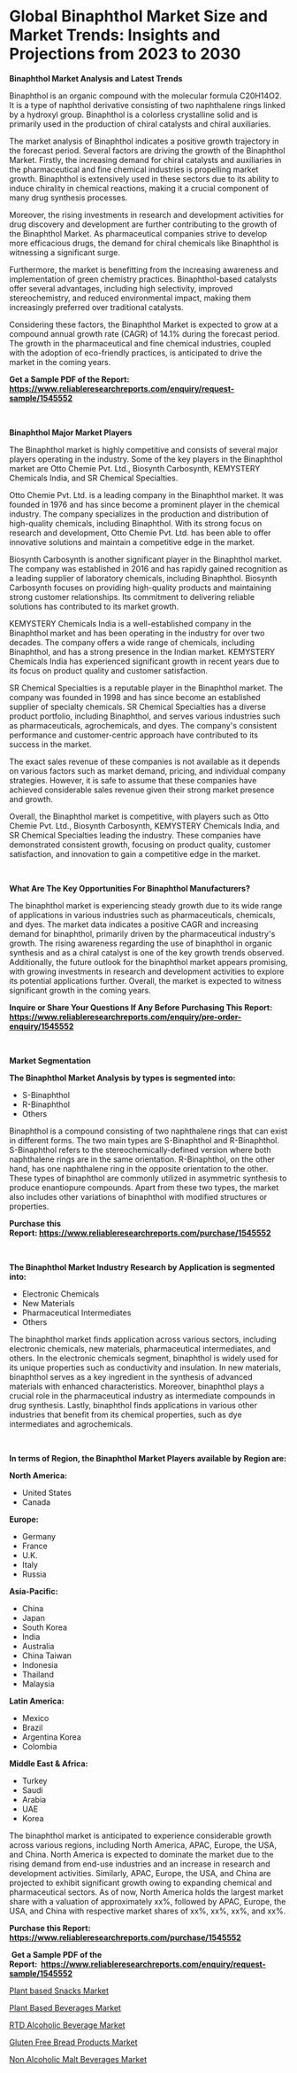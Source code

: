 <p><h1>Global Binaphthol Market Size and Market Trends: Insights and Projections from 2023 to 2030</h1></p><p><strong>Binaphthol Market Analysis and Latest Trends</strong></p>
<p><p>Binaphthol is an organic compound with the molecular formula C20H14O2. It is a type of naphthol derivative consisting of two naphthalene rings linked by a hydroxyl group. Binaphthol is a colorless crystalline solid and is primarily used in the production of chiral catalysts and chiral auxiliaries.</p><p>The market analysis of Binaphthol indicates a positive growth trajectory in the forecast period. Several factors are driving the growth of the Binaphthol Market. Firstly, the increasing demand for chiral catalysts and auxiliaries in the pharmaceutical and fine chemical industries is propelling market growth. Binaphthol is extensively used in these sectors due to its ability to induce chirality in chemical reactions, making it a crucial component of many drug synthesis processes.</p><p>Moreover, the rising investments in research and development activities for drug discovery and development are further contributing to the growth of the Binaphthol Market. As pharmaceutical companies strive to develop more efficacious drugs, the demand for chiral chemicals like Binaphthol is witnessing a significant surge.</p><p>Furthermore, the market is benefitting from the increasing awareness and implementation of green chemistry practices. Binaphthol-based catalysts offer several advantages, including high selectivity, improved stereochemistry, and reduced environmental impact, making them increasingly preferred over traditional catalysts.</p><p>Considering these factors, the Binaphthol Market is expected to grow at a compound annual growth rate (CAGR) of 14.1% during the forecast period. The growth in the pharmaceutical and fine chemical industries, coupled with the adoption of eco-friendly practices, is anticipated to drive the market in the coming years.</p></p>
<p><strong>Get a Sample PDF of the Report:&nbsp; <a href="https://www.reliableresearchreports.com/enquiry/request-sample/1545552">https://www.reliableresearchreports.com/enquiry/request-sample/1545552</a></strong></p>
<p>&nbsp;</p>
<p><strong>Binaphthol Major Market Players</strong></p>
<p><p>The Binaphthol market is highly competitive and consists of several major players operating in the industry. Some of the key players in the Binaphthol market are Otto Chemie Pvt. Ltd., Biosynth Carbosynth, KEMYSTERY Chemicals India, and SR Chemical Specialties. </p><p>Otto Chemie Pvt. Ltd. is a leading company in the Binaphthol market. It was founded in 1976 and has since become a prominent player in the chemical industry. The company specializes in the production and distribution of high-quality chemicals, including Binaphthol. With its strong focus on research and development, Otto Chemie Pvt. Ltd. has been able to offer innovative solutions and maintain a competitive edge in the market.</p><p>Biosynth Carbosynth is another significant player in the Binaphthol market. The company was established in 2016 and has rapidly gained recognition as a leading supplier of laboratory chemicals, including Binaphthol. Biosynth Carbosynth focuses on providing high-quality products and maintaining strong customer relationships. Its commitment to delivering reliable solutions has contributed to its market growth.</p><p>KEMYSTERY Chemicals India is a well-established company in the Binaphthol market and has been operating in the industry for over two decades. The company offers a wide range of chemicals, including Binaphthol, and has a strong presence in the Indian market. KEMYSTERY Chemicals India has experienced significant growth in recent years due to its focus on product quality and customer satisfaction.</p><p>SR Chemical Specialties is a reputable player in the Binaphthol market. The company was founded in 1998 and has since become an established supplier of specialty chemicals. SR Chemical Specialties has a diverse product portfolio, including Binaphthol, and serves various industries such as pharmaceuticals, agrochemicals, and dyes. The company's consistent performance and customer-centric approach have contributed to its success in the market.</p><p>The exact sales revenue of these companies is not available as it depends on various factors such as market demand, pricing, and individual company strategies. However, it is safe to assume that these companies have achieved considerable sales revenue given their strong market presence and growth.</p><p>Overall, the Binaphthol market is competitive, with players such as Otto Chemie Pvt. Ltd., Biosynth Carbosynth, KEMYSTERY Chemicals India, and SR Chemical Specialties leading the industry. These companies have demonstrated consistent growth, focusing on product quality, customer satisfaction, and innovation to gain a competitive edge in the market.</p></p>
<p>&nbsp;</p>
<p><strong>What Are The Key Opportunities For Binaphthol Manufacturers?</strong></p>
<p><p>The binaphthol market is experiencing steady growth due to its wide range of applications in various industries such as pharmaceuticals, chemicals, and dyes. The market data indicates a positive CAGR and increasing demand for binaphthol, primarily driven by the pharmaceutical industry's growth. The rising awareness regarding the use of binaphthol in organic synthesis and as a chiral catalyst is one of the key growth trends observed. Additionally, the future outlook for the binaphthol market appears promising, with growing investments in research and development activities to explore its potential applications further. Overall, the market is expected to witness significant growth in the coming years.</p></p>
<p><strong>Inquire or Share Your Questions If Any Before Purchasing This Report: <a href="https://www.reliableresearchreports.com/enquiry/pre-order-enquiry/1545552">https://www.reliableresearchreports.com/enquiry/pre-order-enquiry/1545552</a></strong></p>
<p>&nbsp;</p>
<p><strong>Market Segmentation</strong></p>
<p><strong>The Binaphthol Market Analysis by types is segmented into:</strong></p>
<p><ul><li>S-Binaphthol</li><li>R-Binaphthol</li><li>Others</li></ul></p>
<p><p>Binaphthol is a compound consisting of two naphthalene rings that can exist in different forms. The two main types are S-Binaphthol and R-Binaphthol. S-Binaphthol refers to the stereochemically-defined version where both naphthalene rings are in the same orientation. R-Binaphthol, on the other hand, has one naphthalene ring in the opposite orientation to the other. These types of binaphthol are commonly utilized in asymmetric synthesis to produce enantiopure compounds. Apart from these two types, the market also includes other variations of binaphthol with modified structures or properties.</p></p>
<p><strong>Purchase this Report:&nbsp;<a href="https://www.reliableresearchreports.com/purchase/1545552">https://www.reliableresearchreports.com/purchase/1545552</a></strong></p>
<p>&nbsp;</p>
<p><strong>The Binaphthol Market Industry Research by Application is segmented into:</strong></p>
<p><ul><li>Electronic Chemicals</li><li>New Materials</li><li>Pharmaceutical Intermediates</li><li>Others</li></ul></p>
<p><p>The binaphthol market finds application across various sectors, including electronic chemicals, new materials, pharmaceutical intermediates, and others. In the electronic chemicals segment, binaphthol is widely used for its unique properties such as conductivity and insulation. In new materials, binaphthol serves as a key ingredient in the synthesis of advanced materials with enhanced characteristics. Moreover, binaphthol plays a crucial role in the pharmaceutical industry as intermediate compounds in drug synthesis. Lastly, binaphthol finds applications in various other industries that benefit from its chemical properties, such as dye intermediates and agrochemicals.</p></p>
<p>&nbsp;</p>
<p><strong>In terms of Region, the Binaphthol Market Players available by Region are:</strong></p>
<p>
    <p> <strong> North America: </strong>
        <ul>
            <li>United States</li>
            <li>Canada</li>
        </ul>
        </p> 
    <p> <strong> Europe: </strong>
        <ul>
            <li>Germany</li>
            <li>France</li>
            <li>U.K.</li>
            <li>Italy</li>
            <li>Russia</li>
        </ul>
        </p> 
    <p> <strong> Asia-Pacific: </strong>
        <ul>
            <li>China</li>
            <li>Japan</li>
            <li>South Korea</li>
            <li>India</li>
            <li>Australia</li>
            <li>China Taiwan</li>
            <li>Indonesia</li>
            <li>Thailand</li>
            <li>Malaysia</li>
        </ul>
        </p> 
    <p> <strong> Latin America: </strong>
        <ul>
            <li>Mexico</li>
            <li>Brazil</li>
            <li>Argentina Korea</li>
            <li>Colombia</li>
        </ul>
        </p> 
    <p> <strong> Middle East & Africa: </strong>
        <ul>
            <li>Turkey</li>
            <li>Saudi</li>
            <li>Arabia</li>
            <li>UAE</li>
            <li>Korea</li>
        </ul>
    </p>
    </p>
<p><p>The binaphthol market is anticipated to experience considerable growth across various regions, including North America, APAC, Europe, the USA, and China. North America is expected to dominate the market due to the rising demand from end-use industries and an increase in research and development activities. Similarly, APAC, Europe, the USA, and China are projected to exhibit significant growth owing to expanding chemical and pharmaceutical sectors. As of now, North America holds the largest market share with a valuation of approximately xx%, followed by APAC, Europe, the USA, and China with respective market shares of xx%, xx%, xx%, and xx%.</p></p>
<p><strong>Purchase this Report: <a href="https://www.reliableresearchreports.com/purchase/1545552">https://www.reliableresearchreports.com/purchase/1545552</a></strong></p>
<p>&nbsp;<strong>Get a Sample PDF of the Report:&nbsp;&nbsp;<a href="https://www.reliableresearchreports.com/enquiry/request-sample/1545552">https://www.reliableresearchreports.com/enquiry/request-sample/1545552</a></strong></p>
<p><strong></strong></p>
<p><p><a href="https://medium.com/@andem140256/plant-based-snacks-market-furnishes-information-on-market-share-market-trends-and-market-growth-585f9f240040">Plant based Snacks Market</a></p><p><a href="https://medium.com/@landis15236/plant-based-beverages-market-analysis-and-sze-forecasted-for-period-from-2023-to-2030-6947ff9a8758">Plant Based Beverages Market</a></p><p><a href="https://medium.com/@scanw41036/rtd-alcoholic-beverage-market-trends-forecast-and-competitive-analysis-to-2030-b39387a7267d">RTD Alcoholic Beverage Market</a></p><p><a href="https://medium.com/@kanew14036/gluten-free-bread-products-market-size-and-market-trends-complete-industry-overview-2023-to-2030-86a8b1a4debf">Gluten Free Bread Products Market</a></p><p><a href="https://medium.com/@emiliomartelli542/non-alcoholic-malt-beverages-market-competitive-analysis-market-trends-and-forecast-to-2030-f0b0843cc1ff">Non Alcoholic Malt Beverages Market</a></p></p>